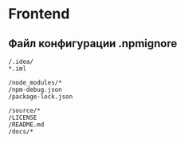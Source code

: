# Frontend
## Файл конфигурации .npmignore

```ignore
/.idea/
*.iml

/node_modules/*
/npm-debug.json
/package-lock.json

/source/*
/LICENSE
/README.md
/docs/*
```